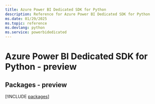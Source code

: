 ```yaml
---
title: Azure Power BI Dedicated SDK for Python
description: Reference for Azure Power BI Dedicated SDK for Python
ms.date: 01/29/2025
ms.topic: reference
ms.devlang: python
ms.service: powerbidedicated
---
```

# Azure Power BI Dedicated SDK for Python - preview
## Packages - preview
[!INCLUDE [packages](power-bi-dedicated-index.md)]